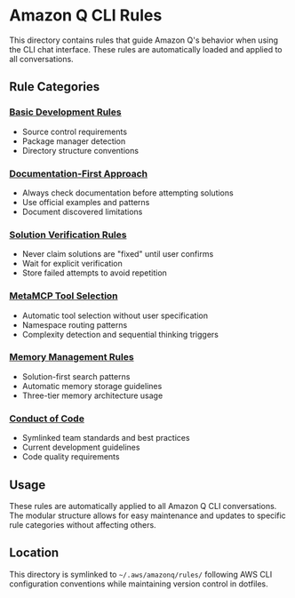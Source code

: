 # Amazon Q CLI Rules

This directory contains rules that guide Amazon Q's behavior when using the CLI chat interface. These rules are automatically loaded and applied to all conversations.

## Rule Categories

### [Basic Development Rules](./basic-development-rules.md)
- Source control requirements
- Package manager detection
- Directory structure conventions

### [Documentation-First Approach](./documentation-first-approach.md)
- Always check documentation before attempting solutions
- Use official examples and patterns
- Document discovered limitations

### [Solution Verification Rules](./solution-verification-rules.md)
- Never claim solutions are "fixed" until user confirms
- Wait for explicit verification
- Store failed attempts to avoid repetition

### [MetaMCP Tool Selection](./metamcp-tool-selection.md)
- Automatic tool selection without user specification
- Namespace routing patterns
- Complexity detection and sequential thinking triggers

### [Memory Management Rules](./memory-management-rules.md)
- Solution-first search patterns
- Automatic memory storage guidelines
- Three-tier memory architecture usage

### [Conduct of Code](./conduct-of-code/)
- Symlinked team standards and best practices
- Current development guidelines
- Code quality requirements

## Usage

These rules are automatically applied to all Amazon Q CLI conversations. The modular structure allows for easy maintenance and updates to specific rule categories without affecting others.

## Location

This directory is symlinked to `~/.aws/amazonq/rules/` following AWS CLI configuration conventions while maintaining version control in dotfiles.
